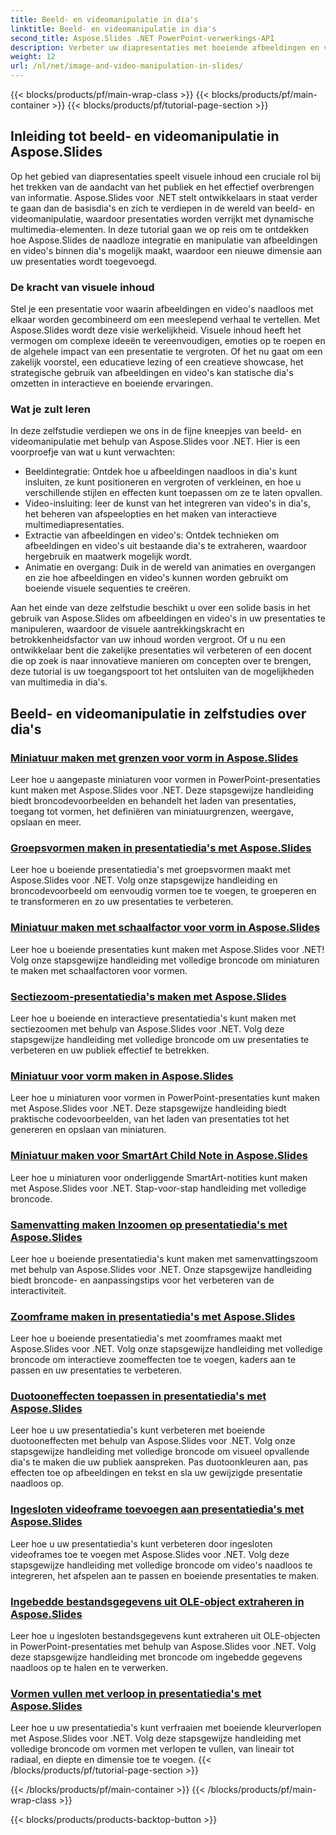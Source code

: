 ```yaml
---
title: Beeld- en videomanipulatie in dia's
linktitle: Beeld- en videomanipulatie in dia's
second_title: Aspose.Slides .NET PowerPoint-verwerkings-API
description: Verbeter uw diapresentaties met boeiende afbeeldingen en video's met Aspose.Slides voor .NET. Leer stap voor stap hoe u afbeeldingen en video's in dia's kunt manipuleren voor visueel aantrekkelijke inhoud.
weight: 12
url: /nl/net/image-and-video-manipulation-in-slides/
---
```


{{< blocks/products/pf/main-wrap-class >}}
{{< blocks/products/pf/main-container >}}
{{< blocks/products/pf/tutorial-page-section >}}


## Inleiding tot beeld- en videomanipulatie in Aspose.Slides

Op het gebied van diapresentaties speelt visuele inhoud een cruciale rol bij het trekken van de aandacht van het publiek en het effectief overbrengen van informatie. Aspose.Slides voor .NET stelt ontwikkelaars in staat verder te gaan dan de basisdia's en zich te verdiepen in de wereld van beeld- en videomanipulatie, waardoor presentaties worden verrijkt met dynamische multimedia-elementen. In deze tutorial gaan we op reis om te ontdekken hoe Aspose.Slides de naadloze integratie en manipulatie van afbeeldingen en video's binnen dia's mogelijk maakt, waardoor een nieuwe dimensie aan uw presentaties wordt toegevoegd.

### De kracht van visuele inhoud

Stel je een presentatie voor waarin afbeeldingen en video's naadloos met elkaar worden gecombineerd om een meeslepend verhaal te vertellen. Met Aspose.Slides wordt deze visie werkelijkheid. Visuele inhoud heeft het vermogen om complexe ideeën te vereenvoudigen, emoties op te roepen en de algehele impact van een presentatie te vergroten. Of het nu gaat om een zakelijk voorstel, een educatieve lezing of een creatieve showcase, het strategische gebruik van afbeeldingen en video's kan statische dia's omzetten in interactieve en boeiende ervaringen.

### Wat je zult leren

In deze zelfstudie verdiepen we ons in de fijne kneepjes van beeld- en videomanipulatie met behulp van Aspose.Slides voor .NET. Hier is een voorproefje van wat u kunt verwachten:

- Beeldintegratie: Ontdek hoe u afbeeldingen naadloos in dia's kunt insluiten, ze kunt positioneren en vergroten of verkleinen, en hoe u verschillende stijlen en effecten kunt toepassen om ze te laten opvallen.
- Video-insluiting: leer de kunst van het integreren van video's in dia's, het beheren van afspeelopties en het maken van interactieve multimediapresentaties.
- Extractie van afbeeldingen en video's: Ontdek technieken om afbeeldingen en video's uit bestaande dia's te extraheren, waardoor hergebruik en maatwerk mogelijk wordt.
- Animatie en overgang: Duik in de wereld van animaties en overgangen en zie hoe afbeeldingen en video's kunnen worden gebruikt om boeiende visuele sequenties te creëren.

Aan het einde van deze zelfstudie beschikt u over een solide basis in het gebruik van Aspose.Slides om afbeeldingen en video's in uw presentaties te manipuleren, waardoor de visuele aantrekkingskracht en betrokkenheidsfactor van uw inhoud worden vergroot. Of u nu een ontwikkelaar bent die zakelijke presentaties wil verbeteren of een docent die op zoek is naar innovatieve manieren om concepten over te brengen, deze tutorial is uw toegangspoort tot het ontsluiten van de mogelijkheden van multimedia in dia's.


## Beeld- en videomanipulatie in zelfstudies over dia's
### [Miniatuur maken met grenzen voor vorm in Aspose.Slides](./creating-thumbnail-bounds-shape/)
Leer hoe u aangepaste miniaturen voor vormen in PowerPoint-presentaties kunt maken met Aspose.Slides voor .NET. Deze stapsgewijze handleiding biedt broncodevoorbeelden en behandelt het laden van presentaties, toegang tot vormen, het definiëren van miniatuurgrenzen, weergave, opslaan en meer.
### [Groepsvormen maken in presentatiedia's met Aspose.Slides](./creating-group-shapes/)
Leer hoe u boeiende presentatiedia's met groepsvormen maakt met Aspose.Slides voor .NET. Volg onze stapsgewijze handleiding en broncodevoorbeeld om eenvoudig vormen toe te voegen, te groeperen en te transformeren en zo uw presentaties te verbeteren.
### [Miniatuur maken met schaalfactor voor vorm in Aspose.Slides](./creating-thumbnail-scaling-factor-shape/)
Leer hoe u boeiende presentaties kunt maken met Aspose.Slides voor .NET! Volg onze stapsgewijze handleiding met volledige broncode om miniaturen te maken met schaalfactoren voor vormen.
### [Sectiezoom-presentatiedia's maken met Aspose.Slides](./creating-section-zoom/)
Leer hoe u boeiende en interactieve presentatiedia's kunt maken met sectiezoomen met behulp van Aspose.Slides voor .NET. Volg deze stapsgewijze handleiding met volledige broncode om uw presentaties te verbeteren en uw publiek effectief te betrekken.
### [Miniatuur voor vorm maken in Aspose.Slides](./creating-thumbnail-shape/)
Leer hoe u miniaturen voor vormen in PowerPoint-presentaties kunt maken met Aspose.Slides voor .NET. Deze stapsgewijze handleiding biedt praktische codevoorbeelden, van het laden van presentaties tot het genereren en opslaan van miniaturen.
### [Miniatuur maken voor SmartArt Child Note in Aspose.Slides](./creating-thumbnail-smartart-child-note/)
Leer hoe u miniaturen voor onderliggende SmartArt-notities kunt maken met Aspose.Slides voor .NET. Stap-voor-stap handleiding met volledige broncode.
### [Samenvatting maken Inzoomen op presentatiedia's met Aspose.Slides](./creating-summary-zoom/)
Leer hoe u boeiende presentatiedia's kunt maken met samenvattingszoom met behulp van Aspose.Slides voor .NET. Onze stapsgewijze handleiding biedt broncode- en aanpassingstips voor het verbeteren van de interactiviteit.
### [Zoomframe maken in presentatiedia's met Aspose.Slides](./creating-zoom-frame/)
Leer hoe u boeiende presentatiedia's met zoomframes maakt met Aspose.Slides voor .NET. Volg onze stapsgewijze handleiding met volledige broncode om interactieve zoomeffecten toe te voegen, kaders aan te passen en uw presentaties te verbeteren.
### [Duotooneffecten toepassen in presentatiedia's met Aspose.Slides](./applying-duotone-effects/)
Leer hoe u uw presentatiedia's kunt verbeteren met boeiende duotooneffecten met behulp van Aspose.Slides voor .NET. Volg onze stapsgewijze handleiding met volledige broncode om visueel opvallende dia's te maken die uw publiek aanspreken. Pas duotoonkleuren aan, pas effecten toe op afbeeldingen en tekst en sla uw gewijzigde presentatie naadloos op.
### [Ingesloten videoframe toevoegen aan presentatiedia's met Aspose.Slides](./adding-embedded-video-frame/)
Leer hoe u uw presentatiedia's kunt verbeteren door ingesloten videoframes toe te voegen met Aspose.Slides voor .NET. Volg deze stapsgewijze handleiding met volledige broncode om video's naadloos te integreren, het afspelen aan te passen en boeiende presentaties te maken.
### [Ingebedde bestandsgegevens uit OLE-object extraheren in Aspose.Slides](./extracting-embedded-file-data-ole-object/)
Leer hoe u ingesloten bestandsgegevens kunt extraheren uit OLE-objecten in PowerPoint-presentaties met behulp van Aspose.Slides voor .NET. Volg deze stapsgewijze handleiding met broncode om ingebedde gegevens naadloos op te halen en te verwerken.
### [Vormen vullen met verloop in presentatiedia's met Aspose.Slides](./filling-shapes-gradient/)
Leer hoe u uw presentatiedia's kunt verfraaien met boeiende kleurverlopen met Aspose.Slides voor .NET. Volg deze stapsgewijze handleiding met volledige broncode om vormen met verlopen te vullen, van lineair tot radiaal, en diepte en dimensie toe te voegen.
{{< /blocks/products/pf/tutorial-page-section >}}

{{< /blocks/products/pf/main-container >}}
{{< /blocks/products/pf/main-wrap-class >}}

{{< blocks/products/products-backtop-button >}}
